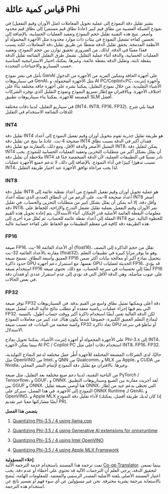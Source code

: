 <!--
CO_OP_TRANSLATOR_METADATA:
{
  "original_hash": "d658062de70b131ef4c0bff69b5fc70e",
  "translation_date": "2025-05-07T10:47:35+00:00",
  "source_file": "md/01.Introduction/04/QuantifyingPhi.md",
  "language_code": "ar"
}
-->
# **قياس كمية عائلة Phi**

يشير تقليل دقة النموذج إلى عملية تحويل المعاملات (مثل الأوزان وقيم التفعيل) في نموذج الشبكة العصبية من نطاق قيم كبير (عادةً نطاق قيم مستمر) إلى نطاق قيم محدود وأصغر. تتيح هذه التقنية تقليل حجم النموذج وتعقيد العمليات الحسابية، بالإضافة إلى تحسين كفاءة تشغيل النموذج في بيئات ذات موارد محدودة مثل الأجهزة المحمولة أو الأنظمة المدمجة. يحقق تقليل الدقة ضغطًا عن طريق تقليل دقة المعاملات، لكنه يسبب فقدًا معينًا في الدقة. لذلك، من الضروري تحقيق توازن بين حجم النموذج، وتعقيد العمليات الحسابية، والدقة أثناء عملية التقليل. تشمل طرق التقليل الشائعة تقليل الدقة بنقطة ثابتة، وتقليل الدقة بنقطة عائمة، وغيرها. يمكنك اختيار الاستراتيجية المناسبة حسب السيناريو والاحتياجات المحددة.

نأمل في نشر نموذج GenAI على أجهزة الحافة وتمكين المزيد من الأجهزة من الدخول في سيناريوهات GenAI، مثل الأجهزة المحمولة، و AI PC/Copilot+PC، وأجهزة إنترنت الأشياء التقليدية. من خلال نموذج التقليل، يمكننا نشره على أجهزة حافة مختلفة بناءً على اختلاف الأجهزة. وبالاقتران مع إطار تسريع النموذج ونموذج التقليل الذي توفره الشركات المصنعة للأجهزة، يمكننا بناء سيناريوهات تطبيق SLM أفضل.

في سيناريو التقليل، لدينا دقات مختلفة (INT4، INT8، FP16، FP32). فيما يلي شرح للدقات الشائعة الاستخدام في التقليل:

### **INT4**

تقليل دقة INT4 هو طريقة تقليل جذرية تقوم بتحويل أوزان وقيم تفعيل النموذج إلى أعداد صحيحة 4-بت. عادةً ما ينتج عن تقليل دقة INT4 فقدان أكبر في الدقة بسبب نطاق التمثيل الأصغر والدقة الأقل. ومع ذلك، بالمقارنة مع تقليل دقة INT8، يمكن لتقليل دقة INT4 أن يقلل بشكل أكبر من متطلبات التخزين وتعقيد العمليات الحسابية للنموذج. يجب ملاحظة أن تقليل دقة INT4 نادر نسبيًا في التطبيقات العملية، لأن الدقة المنخفضة جدًا قد تسبب تدهورًا كبيرًا في أداء النموذج. بالإضافة إلى ذلك، لا تدعم جميع الأجهزة عمليات INT4، لذا يجب مراعاة توافق الأجهزة عند اختيار طريقة التقليل.

### **INT8**

تقليل دقة INT8 هو عملية تحويل أوزان وقيم تفعيل النموذج من أعداد نقطية عائمة إلى أعداد صحيحة 8-بت. على الرغم من أن النطاق العددي الذي تمثله أعداد INT8 أصغر وأقل دقة، إلا أنه يمكن أن يقلل بشكل كبير من متطلبات التخزين والحساب. في تقليل دقة INT8، تمر الأوزان وقيم التفعيل بعملية تقليل تشمل التدرج والإزاحة، للحفاظ على معلومات النقطة العائمة الأصلية قدر الإمكان. أثناء الاستدلال، يتم إعادة تحويل هذه القيم المقلة إلى أعداد نقطة عائمة للحساب، ثم تُقلل مرة أخرى إلى INT8 للخطوة التالية. تتيح هذه الطريقة دقة كافية في معظم التطبيقات مع الحفاظ على كفاءة حسابية عالية.

### **FP16**

صيغة FP16، أي الأعداد العائمة 16-بت (float16)، تقلل من حجم الذاكرة إلى النصف مقارنة بالأعداد العائمة 32-بت (float32)، وهو ما يوفر مزايا كبيرة في تطبيقات التعلم العميق واسعة النطاق. تسمح صيغة FP16 بتحميل نماذج أكبر أو معالجة بيانات أكثر ضمن حدود ذاكرة GPU نفسها. مع استمرار دعم أجهزة GPU الحديثة لعمليات FP16، قد يؤدي استخدام صيغة FP16 أيضًا إلى تحسينات في سرعة الحساب. مع ذلك، تحتوي صيغة FP16 على عيوب متأصلة، وهي الدقة الأقل التي قد تؤدي إلى عدم استقرار عددي أو فقدان دقة في بعض الحالات.

### **FP32**

توفر صيغة FP32 دقة أعلى ويمكنها تمثيل نطاق واسع من القيم بدقة. في السيناريوهات التي يتم فيها إجراء عمليات رياضية معقدة أو تتطلب نتائج عالية الدقة، تُفضل صيغة FP32. لكن الدقة العالية تعني أيضًا استخدام ذاكرة أكبر ووقت حساب أطول. بالنسبة لنماذج التعلم العميق الكبيرة، خصوصًا عندما يكون هناك عدد كبير من معاملات النموذج وكمية ضخمة من البيانات، قد تسبب صيغة FP32 نفاد ذاكرة GPU أو تباطؤ في سرعة الاستدلال.

على الأجهزة المحمولة أو أجهزة إنترنت الأشياء، يمكننا تحويل نماذج Phi-3.x إلى INT4، بينما يمكن لأجهزة AI PC / Copilot PC استخدام دقات أعلى مثل INT8، FP16، FP32.

حاليًا، لدى الشركات المصنعة المختلفة للأجهزة أُطُر عمل مختلفة لدعم النماذج التوليدية، مثل OpenVINO من Intel، و QNN من Qualcomm، و MLX من Apple، و CUDA من Nvidia، وغيرها، بالاقتران مع تقليل دقة النموذج لإتمام النشر المحلي.

من الناحية التقنية، لدينا دعم صيغ مختلفة بعد التقليل، مثل صيغة PyTorch / Tensorflow، و GGUF، و ONNX. لقد أجريت مقارنة بين الصيغ وسيناريوهات التطبيق بين GGUF و ONNX. هنا أوصي بصيغة تقليل ONNX، التي تحظى بدعم جيد من إطار النموذج إلى الأجهزة. في هذا الفصل، سنركز على ONNX Runtime لـ GenAI، و OpenVINO، و Apple MLX لأداء تقليل دقة النموذج (إذا كان لديك طريقة أفضل، يمكنك أيضًا مشاركتها معنا عبر تقديم PR).

**يتضمن هذا الفصل**

1. [Quantizing Phi-3.5 / 4 using llama.cpp](./UsingLlamacppQuantifyingPhi.md)

2. [Quantizing Phi-3.5 / 4 using Generative AI extensions for onnxruntime](./UsingORTGenAIQuantifyingPhi.md)

3. [Quantizing Phi-3.5 / 4 using Intel OpenVINO](./UsingIntelOpenVINOQuantifyingPhi.md)

4. [Quantizing Phi-3.5 / 4 using Apple MLX Framework](./UsingAppleMLXQuantifyingPhi.md)

**إخلاء المسؤولية**:  
تمت ترجمة هذا المستند باستخدام خدمة الترجمة الآلية [Co-op Translator](https://github.com/Azure/co-op-translator). بينما نسعى لتحقيق الدقة، يرجى العلم أن الترجمات الآلية قد تحتوي على أخطاء أو عدم دقة. يجب اعتبار المستند الأصلي بلغته الأصلية المصدر الرسمي والمعتمد. للمعلومات الهامة، يُنصح بالاستعانة بترجمة بشرية محترفة. نحن غير مسؤولين عن أي سوء فهم أو تفسير ناتج عن استخدام هذه الترجمة.